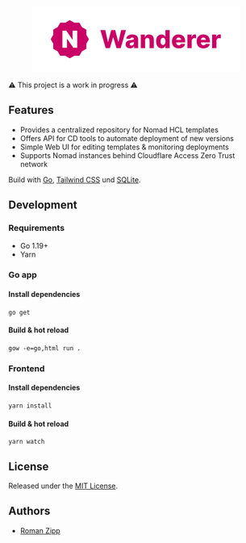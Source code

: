 <p align="center">
  <img src="wordmark.png" />
</p>

⚠️ This project is a work in progress ⚠️ 

## Features

- Provides a centralized repository for Nomad HCL templates
- Offers API for CD tools to automate deployment of new versions
- Simple Web UI for editing templates & monitoring deployments
- Supports Nomad instances behind Cloudflare Access Zero Trust network

Build with [Go](https://go.dev/), [Tailwind CSS](https://tailwindcss.com/) und [SQLite](https://sqlite.org/).

## Development

### Requirements

- Go 1.19+
- Yarn

### Go app

#### Install dependencies

```
go get
```

#### Build & hot reload

```shell
gow -e=go,html run .
```

### Frontend

#### Install dependencies

```
yarn install
```

#### Build & hot reload

```shell
yarn watch
```

## License

Released under the [MIT License](LICENSE.md).

## Authors

- [Roman Zipp](https://github.com/romanzipp)
